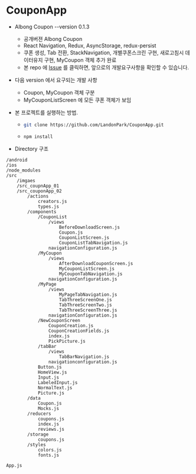 # CouponApp

* Albong Coupon --version 0.1.3
    * 공개버젼 Albong Coupon
    * React Navigation, Redux, AsyncStorage, redux-persist
    * 쿠폰 생성, Tab 전환, StackNavigation, 개별쿠폰스크린 구현, 새로고침시 데이터유지 구현, MyCoupon 객체 추가 완료
    * 본 repo 에 [Issue](https://github.com/LandonPark/CouponApp/issues) 를 클릭하면, 앞으로의 개발요구사항을 확인할 수 있습니다.

* 다음 version 에서 요구되는 개발 사항
    * Coupon, MyCoupon 객체 구분
    * MyCouponListScreen 에 모든 쿠폰 객체가 보임

* 본 프로젝트를 실행하는 방법.
    *   ```bash
        git clone https://github.com/LandonPark/CouponApp.git

    *   ```bash
        npm install
        ```

* Directory 구조

```
/android
/ios
/node_modules
/src
    /imgaes
    /src_coupnApp_01 
    /src_couponApp_02
        /actions
            creators.js
            types.js
        /components
            /CouponList
                /views
                    BeforeDownloadScreen.js
                    Coupon.js
                    CouponListScreen.js
                    CouponListTabNavigation.js
                navigationConfiguration.js
            /MyCoupon
                /views
                    AfterDownloadCouponScreen.js
                    MyCouponListScreen.js
                    MyCouponTabNavigation.js
                navigationConfiguration.js
            /MyPage
                /views
                    MyPageTabNavigation.js
                    TabThreeScreenOne.js
                    TabThreeScreenTwo.js
                    TabThreeScreenThree.js
                navigationConfiguration.js
            /NewCouponScreen
                CouponCreation.js
                CouponCreationFields.js
                index.js
                PickPicture.js
            /tabBar
                /views
                    TabBarNavigation.js
                navigationconfiguration.js
            Button.js
            HomeView.js
            Input.js
            LabeledInput.js
            NormalText.js
            Picture.js
        /data
            Coupon.js
            Mocks.js
        /reducers
            coupons.js
            index.js
            reviews.js
        /storage
            coupons.js
        /styles
            colors.js
            fonts.js

App.js


